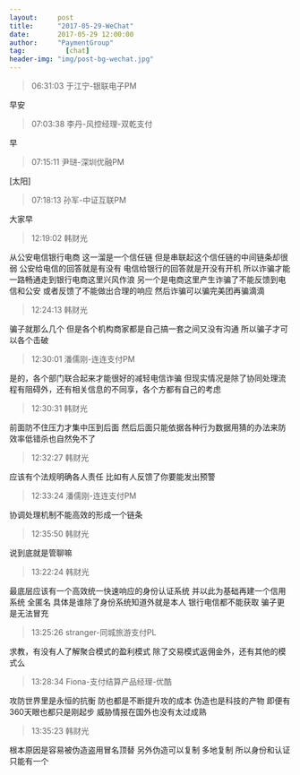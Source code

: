 ```yaml
---
layout:     post 
title:      "2017-05-29-WeChat"
date:       2017-05-29 12:00:00
author:     "PaymentGroup"
tag:		  [chat]
header-img: "img/post-bg-wechat.jpg"
---
```

> 06:31:03  于江宁-银联电子PM  
   
早安  
   
> 07:03:38  李丹-风控经理-双乾支付  
   
早  
   
> 07:15:11  尹琎-深圳优融PM  
   
[太阳]  
   
> 07:18:13  孙军-中证互联PM  
   
大家早  
   
> 12:19:02  韩财光  
   
从公安电信银行电商 这一溜是一个信任链 但是串联起这个信任链的中间链条却很弱 公安给电信的回答就是有没有 电信给银行的回答就是开没有开机 所以诈骗才能一路畅通走到银行电商这里兴风作浪 另一个是电商这里产生诈骗了不能反馈到电信和公安 或者反馈了不能做出合理的响应 然后诈骗可以骗完美团再骗滴滴  
   
> 12:24:13  韩财光  
   
骗子就那么几个 但是各个机构商家都是自己搞一套之间又没有沟通 所以骗子才可以各个击破  
   
> 12:30:01  潘儒刚-连连支付PM  
   
是的，各个部门联合起来才能很好的减轻电信诈骗  但现实情况是除了协同处理流程有阻碍外，还有相关信息的不同享，各个方都有自己的考虑  
   
> 12:30:31  韩财光  
   
前面防不住压力才集中压到后面 然后后面只能依据各种行为数据用猜的办法来防 效率低错杀也自然免不了  
   
> 12:32:27  韩财光  
   
应该有个法规明确各人责任 比如有人反馈了你要能发出预警  
   
> 12:33:24  潘儒刚-连连支付PM  
   
协调处理机制不能高效的形成一个链条  
   
> 12:35:50  韩财光  
   
说到底就是管聊嘛  
   
> 13:22:24  韩财光  
   
最底层应该有一个高效统一快速响应的身份认证系统 并以此为基础再建一个信用系统 全匿名 具体是谁除了身份系统知道外就是本人 银行电信都不能获取 骗子更是无法冒充  
   
> 13:25:26  stranger-同城旅游支付PL  
   
求教，有没有人了解聚合模式的盈利模式 除了交易模式返佣金外，还有其他的模式么  
   
> 13:28:34  Fiona-支付结算产品经理-优酷  
   
攻防世界里是永恒的抗衡 防也都是不断提升攻的成本 伪造也是科技的产物 即便有360天眼也都只是刚起步 威胁情报在国外也没有太过成熟  
   
> 13:35:23  韩财光  
   
根本原因是容易被伪造盗用冒名顶替 另外伪造可以复制 多地复制 所以身份和认证只能有一个  
   
